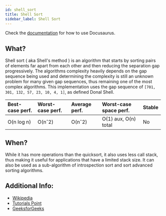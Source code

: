 ```yaml
---
id: shell_sort
title: Shell Sort
sidebar_label: Shell Sort
---
```


Check the [documentation](https://docusaurus.io) for how to use Docusaurus.

## What?

Shell sort ( aka Shell's method ) is an algorithm that starts by sorting pairs of elements far apart from each other and then reducing the separation gap progressively.
The algorithms complexity heavily depends on the gap sequence being used and determining the complexity is still an unknown problem for many given gap sequences, thus remaining one of the most complex algorithms.
This implementation uses the gap sequence of `[701, 301, 132, 57, 23, 10, 4, 1]`, as defined Donal Shell.

| Best-case perf. | Worst-case perf.  | Average perf. | Worst-case space perf.  | Stable  |
| :-------------- | :---------------  | :------------ | :---------------------  | :-----  |
| O(n log n)      | O(nˆ2)            | O(nˆ2)        | O(1) aux, O(n) total    | No      |

## When?

While it has more operations than the quicksort, it also uses less call stack, thus making it useful for applications that have a limited stack size.
It can also be used as a sub-algorithm of introspection sort and sort advanced sorting algorithms.

## Additional Info:

- [Wikipedia](https://en.wikipedia.org/wiki/Shellsort)
- [Tutorials Point](https://www.tutorialspoint.com/data_structures_algorithms/shell_sort_algorithm.htm)
- [GeeksforGeeks](https://www.geeksforgeeks.org/shellsort/)
